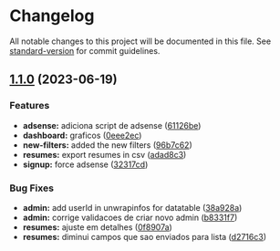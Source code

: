 # Changelog

All notable changes to this project will be documented in this file. See [standard-version](https://github.com/conventional-changelog/standard-version) for commit guidelines.

## [1.1.0](https://gitlab.com/squad-10x/qvagas/plataforma/compare/v1.171.0-alpha.7...v1.1.0) (2023-06-19)


### Features

* **adsense:** adiciona script de adsense ([61126be](https://gitlab.com/squad-10x/qvagas/plataforma/commit/61126be25894f7e01a180bff7664804a8af51296))
* **dashboard:** graficos ([0eee2ec](https://gitlab.com/squad-10x/qvagas/plataforma/commit/0eee2ec3fab66486f9d897efad9aebb8d4063adb))
* **new-filters:** added the new filters ([96b7c62](https://gitlab.com/squad-10x/qvagas/plataforma/commit/96b7c62f747be39dc770270c94395294ca375420))
* **resumes:** export resumes in csv ([adad8c3](https://gitlab.com/squad-10x/qvagas/plataforma/commit/adad8c31654e0e60a40c89f24369ae7de9c24f54))
* **signup:** force adsense ([32317cd](https://gitlab.com/squad-10x/qvagas/plataforma/commit/32317cddd2e4b0bc40f01622fce879b36e4a519b))


### Bug Fixes

* **admin:** add userId in unwrapinfos for datatable ([38a928a](https://gitlab.com/squad-10x/qvagas/plataforma/commit/38a928ade5b2f2ec9ab89955dbd5cccb08cd6775))
* **admin:** corrige validacoes de criar novo admin ([b8331f7](https://gitlab.com/squad-10x/qvagas/plataforma/commit/b8331f7545a4e43514f509b657ce010ace0aa5d7))
* **resumes:** ajuste em detalhes ([0f8907a](https://gitlab.com/squad-10x/qvagas/plataforma/commit/0f8907a42158bc3e8ffde4103c553c914a110169))
* **resumes:** diminui campos que sao enviados para lista ([d2716c3](https://gitlab.com/squad-10x/qvagas/plataforma/commit/d2716c3fb68982f89e478493f2137bcf3283ca56))
